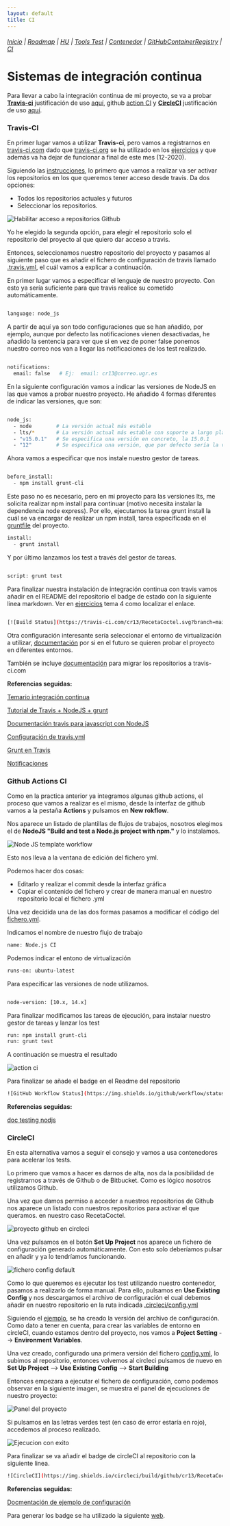 ```yaml
---
layout: default
title: CI
---
```


###### [Inicio](./) | [Roadmap](./Roadmap.html) | [HU](./hu.html) | [Tools Test](./aserciones_sis_pruebas.html) | [Contenedor](./contenedor.html) | [GitHubContainerRegistry](./githubcontainerregistry.html) | [CI](./ci.html)


# Sistemas de integración continua

Para llevar a cabo la integración continua de mi proyecto, se va a probar [**Travis-ci**](https://travis-ci.com/) justificación de uso [aquí](./ci.html#travisci), github [action CI](./ci.html#actionsci) y  [**CircleCI**](https://circleci.com/) justificación de uso [aquí](./ci.html#circleci). 

<a name="travisci"></a>

### Travis-CI

En primer lugar vamos a utilizar **Travis-ci**, pero vamos a registrarnos en [travis-ci.com](https://travis-ci.com/) dado que [travis-ci.org](https://travis-ci.org/) se ha utilizado en los [ejercicios](https://github.com/cr13/EjerciciosCC-20-21/blob/main/tema4.md) y que además va ha dejar de funcionar a final de este mes (12-2020).

Siguiendo las [instrucciones](https://travis-ci.com/getting_started), lo primero que vamos a realizar va ser activar los repositorios en los que queremos tener acceso desde travis. Da dos opciones:
- Todos los repositorios actuales y futuros
- Seleccionar los repositorios.

![Habilitar acceso a repositorios Github](./img/activar_repos_travis.png)

Yo he elegido la segunda opción, para elegir el repositorio solo el repositorio del proyecto al que quiero dar acceso a travis.

Entonces, seleccionamos nuestro repositorio del proyecto y pasamos al siguiente paso que es añadir el fichero de configuración de travis llamado [.travis.yml](https://github.com/cr13/RecetaCoctel/blob/main/.travis.yml), el cuál vamos a explicar a continuación.

En primer lugar vamos a especificar el lenguaje de nuestro proyecto. Con esto ya sería suficiente para que travis realice su cometido automáticamente.

```bash

language: node_js

``` 
A partir de aquí ya son todo configuraciones que se han añadido, por ejemplo, aunque por defecto las notificaciones vienen desactivadas, he añadido la sentencia para ver que si en vez de poner false ponemos nuestro correo nos van a llegar las notificaciones de los test realizado.

```bash

notifications:
  email: false   # Ej:  email: cr13@correo.ugr.es 
``` 
En la siguiente configuración vamos a indicar las versiones de NodeJS en las que vamos a probar nuestro proyecto. He añadido 4 formas diferentes de indicar las versiones, que son:

```bash

node_js:
  - node        # La versión actual más estable
  - lts/*       # La versión actual más estable con soporte a largo plazo
  - "v15.0.1"   # Se especifica una versión en concreto, la 15.0.1
  - "12"        # Se especifica una versión, que por defecto sería la versión 12 más actual estable lst 

``` 
Ahora vamos a especificar que nos instale nuestro gestor de tareas.

```bash

before_install:
  - npm install grunt-cli

``` 
Este paso no es necesario, pero en mi proyecto para las versiones lts, me solicita realizar npm install para continuar (motivo necesita instalar la dependencia node express). Por ello, ejecutamos la tarea grunt install la cuál se va encargar de realizar un npm install, tarea especificada en el [gruntfile](https://github.com/cr13/RecetaCoctel/blob/main/Gruntfile.js) del proyecto.

```bash
install:
  - grunt install
``` 
Y por último lanzamos los test a través del gestor de tareas.

```bash

script: grunt test

``` 

Para finalizar nuestra instalación de integración continua con travis vamos añadir en el README del repositorio el badge de estado con la siguiente linea markdown. Ver en [ejercicios](https://github.com/cr13/EjerciciosCC-20-21/blob/main/tema4.md) tema 4 como localizar el enlace. 

```bash

[![Build Status](https://travis-ci.com/cr13/RecetaCoctel.svg?branch=main)](https://travis-ci.com/cr13/RecetaCoctel)


``` 
Otra configuración interesante sería seleccionar el entorno de virtualización a utilizar, [documentación](https://docs.travis-ci.com/user/reference/overview/) por si en el futuro se quieren probar el proyecto en diferentes entornos.

También se incluye [documentación](https://docs.travis-ci.com/user/migrate/open-source-repository-migration) para migrar los repositorios a travis-ci.com

**Referencias seguidas:**

[Temario integración continua](http://jj.github.io/CC/documentos/temas/Integracion_continua)

[Tutorial de Travis + NodeJS + grunt](https://sites.google.com/site/practicadesarrollosoft/temario/continuous-integration/ci---travis)

[Documentación travis para javascript con NodeJS](https://docs.travis-ci.com/user/languages/javascript-with-nodejs/)

[Configuración de travis.yml](https://nodejs.medium.com/choosing-the-node-js-versions-for-your-ci-tests-hint-use-lts-89b67f68d7ca)

[Grunt en Travis](https://gist.github.com/travishorn/5869188)

[Notificaciones](https://docs.travis-ci.com/user/notifications/)

<a name="actionsci"></a>

### Github Actions CI

Como en la practica anterior ya integramos algunas github actions, el proceso que vamos a realizar es el mismo, desde la interfaz de github vamos a la pestaña **Actions** y pulsamos en **New rokflow**.

Nos aparece un listado de plantillas de flujos de trabajos, nosotros elegimos el de  **NodeJS "Build and test a Node.js project with npm."** y lo instalamos. 

![Node JS template workflow](./img/workflow_templates.png)

Esto nos lleva a la ventana de edición del fichero yml.

Podemos hacer dos cosas:
- Editarlo y realizar el commit desde la interfaz gráfica 
- Copiar el contenido del fichero y crear de manera manual en nuestro repositorio local el fichero .yml

Una vez decidida una de las dos formas pasamos a modificar el código del [fichero.yml](https://github.com/cr13/RecetaCoctel/blob/main/.github/workflows/node.js.yml). 

Indicamos el nombre de nuestro flujo de trabajo

```bash
name: Node.js CI
```
Podemos indicar el entono de virtualización 

```bash
runs-on: ubuntu-latest
```
Para especificar las versiones de node utilizamos.

```bash

node-version: [10.x, 14.x]

```
Para finalizar modificamos las tareas de ejecución, para instalar nuestro gestor de tareas y lanzar los test

```bash
run: npm install grunt-cli
run: grunt test
```

A continuación se muestra el resultado

![action ci](./img/actionsCi.png)


Para finalizar se añade el badge en el Readme del repositorio

```bash
![GitHub Workflow Status](https://img.shields.io/github/workflow/status/cr13/RecetaCoctel/Node.js%20CI)
```

**Referencias seguidas:**

[doc testing nodjs](https://docs.github.com/en/free-pro-team@latest/actions/guides/building-and-testing-nodejs)


<a name="circleci"></a>

### CircleCI

En esta alternativa vamos a seguir el consejo y vamos a usa contenedores para acelerar los tests.

Lo primero que vamos a hacer es darnos de alta, nos da la posibilidad de registrarnos a través de Github o de Bitbucket. Como es lógico nosotros utilizamos Github.

Una vez que damos permiso a acceder a nuestros repositorios de Github nos aparece un listado con nuestros repositorios para activar el que queramos. en nuestro caso RecetaCoctel.

![proyecto github en circleci](./img/repos_github_circleci.png)

Una vez pulsamos en el botón **Set Up Project** nos aparece un fichero de configuración generado automáticamente. Con esto solo deberíamos pulsar en añadir y ya lo tendríamos funcionando.

![fichero config default](ficheroconfig_circleci.png)

Como lo que queremos es ejecutar los test utilizando nuestro contenedor, pasamos a realizarlo de forma manual. Para ello, pulsamos en **Use Existing Config** y nos descargamos el archivo de configuración el cual debemos añadir en nuestro repositorio en la ruta indicada [.circleci/config.yml](https://github.com/cr13/RecetaCoctel/blob/main/.circleci/config.yml)

Siguiendo el [ejemplo](https://circleci.com/docs/2.0/sample-config/), se ha creado la versión del archivo de configuración. Como dato a tener en cuenta, para crear las variables de entorno en circleCI, cuando estamos dentro del proyecto, nos vamos a **Poject Setting** --> **Environment Variables**.

Una vez creado, configurado una primera versión del fichero [config.yml](), lo subimos al repositorio, entonces volvemos al circleci pulsamos de nuevo en **Set Up Project** --> **Use Existing Config** --> **Start Building**

Entonces empezara a ejecutar el fichero de configuración, como podemos observar en la siguiente imagen, se muestra el panel de ejecuciones de nuestro proyecto:

![Panel del proyecto](./img/estado_circleci.png)

Si pulsamos en las letras verdes test (en caso de error estaría en rojo), accedemos al proceso realizado.

![Ejecucion con exito](./img/pasos_realizados_test_circleci.png)


Para finalizar se va añadir el badge de circleCI al repositorio con la siguiente linea.

```bash
![CircleCI](https://img.shields.io/circleci/build/github/cr13/RecetaCoctel)
```

**Referencias seguidas:**

[Docmentación de ejemplo de configuración](https://circleci.com/docs/2.0/sample-config/)



Para generar los badge se ha utilizado la siguiente [web](https://shields.io/).
